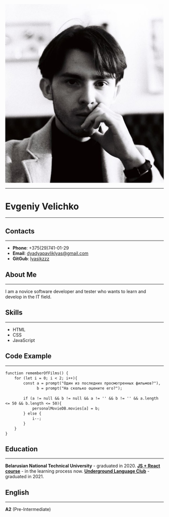 ![](cv_photo.jpg)
***
# **Evgeniy Velichko**
***

## **Contacts**
***
* **Phone**: +375(29)741-01-29
* **Email**: dyadyapavliklyas@gmail.com
* **GitGub**: [lyasikzzz](https://github.com/Lyasikzzz)

## **About Me**
***
I am a novice software developer and tester who wants to learn and develop in the IT field.

## Skills
***
* HTML
* CSS
* JavaScript

## Code Example
***
```
function rememberOfFilms() {
    for (let i = 0; i < 2; i++){
        const a = prompt("Один из последних просмотренных фильмов?"),
              b = prompt("На сколько оцените его?");
    
        if (a != null && b != null && a != '' && b != '' && a.length <= 50 && b.length <= 50){
            personalMovieDB.movies[a] = b;
        } else {
            i--;
        }
    }
}
```

## Education
***
**Belarusian National Technical University** - graduated in 2020.
**[JS + React course](https://www.udemy.com/course/javascript_full/)** - in the learning process now.
**[Underground Language Club](https://ulc.by/)** - graduated in 2021.

## English
***

**A2** (Pre-Intermediate)